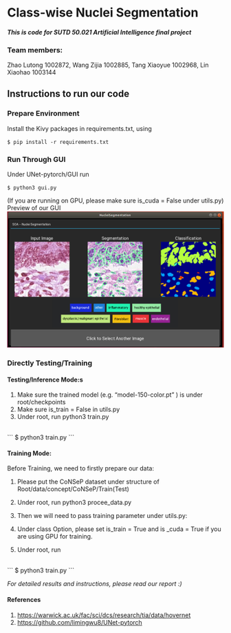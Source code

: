 
# Class-wise Nuclei Segmentation 
#### *This is code for SUTD 50.021 Artificial Intelligence final project*

### Team members:
Zhao Lutong 1002872,
Wang Zijia 1002885,
Tang Xiaoyue 1002968,
Lin Xiaohao 1003144

## Instructions to run our code
### Prepare Environment
Install the Kivy packages in requirements.txt, using 
<br>
```
$ pip install -r requirements.txt
```

### Run Through GUI
Under UNet-pytorch/GUI run 
<br>
```
$ python3 gui.py
```

(If you are running on GPU, please make sure is_cuda = False under utils.py)
<br> Preview of our GUI
![gui_preview](GUI/preview.png)


### Directly Testing/Training

#### Testing/Inference Mode:s
1. Make sure the trained model (e.g. “model-150-color.pt” ) is under root/checkpoints
2. Make sure is_train = False in utils.py
3. Under root, run python3 train.py
<br>
```
$ python3 train.py
```

#### Training Mode:
Before Training, we need to firstly prepare our data:
1. Please put the CoNSeP dataset under structure of  Root/data/concept/CoNSeP/Train(Test)
2. Under root, run python3 procee_data.py 

3. Then we will need to pass training parameter under utils.py:
4. Under class Option, please set is_train = True and is _cuda = True if you are using GPU for training.
5. Under root, run 
<br>
```
$ python3 train.py
```
<br>

*For detailed results and instructions, please read our report :)*

#### References
1. https://warwick.ac.uk/fac/sci/dcs/research/tia/data/hovernet
2. https://github.com/limingwu8/UNet-pytorch